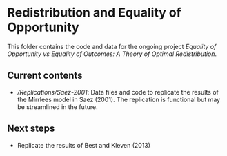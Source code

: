 # Redistribution and Equality of Opportunity

This folder contains the code and data for the ongoing project _Equality of Opportunity vs Equality of Outcomes:
A Theory of Optimal Redistribution_.

## Current contents
* _/Replications/Saez-2001_: Data files and code to replicate the results of the Mirrlees model in Saez (2001). The replication is functional but may be streamlined in the future.

## Next steps
* Replicate the results of Best and Kleven (2013)


